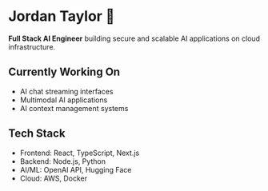# Jordan Taylor 👋

**Full Stack AI Engineer** building secure and scalable AI applications on cloud infrastructure.

## Currently Working On
- AI chat streaming interfaces
- Multimodal AI applications  
- AI context management systems

## Tech Stack
- Frontend: React, TypeScript, Next.js
- Backend: Node.js, Python
- AI/ML: OpenAI API, Hugging Face
- Cloud: AWS, Docker

<!--
## Connect
- LinkedIn: [your-profile]
- Email: [your-email]


**Buildeployship/Buildeployship** is a ✨ _special_ ✨ repository because its `README.md` (this file) appears on your GitHub profile.

Here are some ideas to get you started:

- 🔭 I’m currently working on ...
- 🌱 I’m currently learning ...
- 👯 I’m looking to collaborate on ...
- 🤔 I’m looking for help with ...
- 💬 Ask me about ...
- 📫 How to reach me: ...
- ⚡ Fun fact: ...
-->
